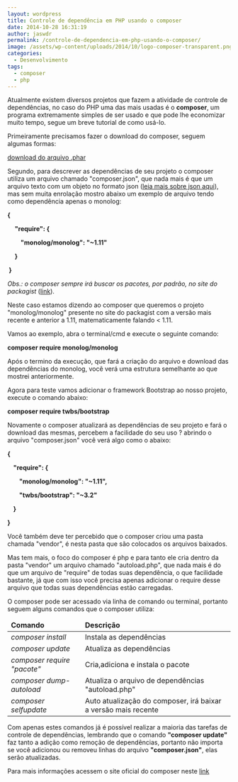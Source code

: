 ```yaml
---
layout: wordpress
title: Controle de dependência em PHP usando o composer
date: 2014-10-28 16:31:19
author: jaswdr
permalink: /controle-de-dependencia-em-php-usando-o-composer/
image: /assets/wp-content/uploads/2014/10/logo-composer-transparent.png
categories:
  - Desenvolvimento
tags:
  - composer
  - php
---
```


Atualmente existem diversos projetos que fazem a atividade de controle de dependências, no caso do PHP uma das mais usadas é o <b>composer</b>, um programa extremamente simples de ser usado e que pode lhe economizar muito tempo, segue um breve tutorial de como usá-lo.

Primeiramente precisamos fazer o download do composer, seguem algumas formas:

<a href="https://getcomposer.org/composer.phar" data-blogger-escaped-rel="nofollow" data-blogger-escaped-target="_blank">download do arquivo .phar</a>

Segundo, para descrever as dependências de seu projeto o composer utiliza um arquivo chamado "composer.json", que nada mais é que um arquivo texto com um objeto no formato json (<a href="http://pt.wikipedia.org/wiki/JSON">leia mais sobre json aqui</a>), mas sem muita enrolação mostro abaixo um exemplo de arquivo tendo como dependência apenas o monolog:

<b>{ </b>

<b>     "require": { </b>

<b>         "monolog/monolog": "~1.11"</b>

<b>     } </b>

<b> } </b>

<i>Obs.: o composer sempre irá buscar os pacotes, por padrão, no site do packagist</i> (<a href="https://packagist.org/">link</a>).

Neste caso estamos dizendo ao composer que queremos o projeto "monolog/monolog" presente no site do packagist com a versão mais recente e anterior a 1.11, matematicamente falando &lt; 1.11.

Vamos ao exemplo, abra o terminal/cmd e execute o seguinte comando:

<b>composer require monolog/monolog</b>

<b>
</b>Após o termino da execução, que fará a criação do arquivo e download das dependências do monolog, você verá uma estrutura semelhante ao que mostrei anteriormente.

Agora para teste vamos adicionar o framework Bootstrap ao nosso projeto, execute o comando abaixo:

<b>composer require twbs/bootstrap</b>

<b>
</b>Novamente o composer atualizará as dependências de seu projeto e fará o download das mesmas, percebem a facilidade do seu uso ? abrindo o arquivo "composer.json" você verá algo como o abaixo:

<b>{</b>

<b>    "require": {</b>

<b>        "monolog/monolog": "~1.11",</b>

<b>        "twbs/bootstrap": "~3.2"</b>

<b>    }</b>

<b>}</b>

Você também deve ter percebido que o composer criou uma pasta chamada "vendor", é nesta pasta que são colocados os arquivos baixados.

Mas tem mais, o foco do composer é php e para tanto ele cria dentro da pasta "vendor" um arquivo chamado "autoload.php", que nada mais é do que um arquivo de "require" de todas suas dependência, o que facilidade bastante, já que com isso você precisa apenas adicionar o require desse arquivo que todas suas dependências estão carregadas.

O composer pode ser acessado via linha de comando ou terminal, portanto seguem alguns comandos que o composer utiliza:
<table>
<thead>
<tr>
<td><b>Comando</b></td>
<td><b>Descrição</b></td>
</tr>
</thead>
<tbody>
<tr>
<td><i>composer install</i></td>
<td>Instala as dependências</td>
</tr>
<tr>
<td><i>composer update</i></td>
<td>Atualiza as dependências</td>
</tr>
<tr>
<td><i>composer require "pacote"</i></td>
<td>Cria,adiciona e instala o pacote</td>
</tr>
<tr>
<td><i>composer dump-autoload</i></td>
<td>Atualiza o arquivo de dependências "autoload.php"</td>
</tr>
<tr>
<td><i>composer selfupdate</i></td>
<td>Auto atualização do composer, irá baixar a versão mais recente</td>
</tr>
</tbody>
</table>
<div>

Com apenas estes comandos já é possível realizar a maioria das tarefas de controle de dependências, lembrando que o comando <b>"composer update"</b> faz tanto a adição como remoção de dependências, portanto não importa se você adicionou ou removeu linhas do arquivo <b>"composer.json"</b>, elas serão atualizadas.

Para mais informações acessem o site oficial do composer neste <a href="https://getcomposer.org/">link</a>

</div>